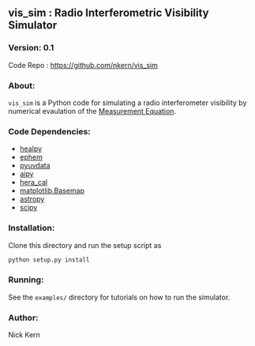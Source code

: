 ## vis_sim : Radio Interferometric Visibility Simulator


### Version: 0.1
Code Repo : https://github.com/nkern/vis_sim


### About:
`vis_sim` is a Python code for simulating a radio interferometer visibility by numerical evaulation of the [Measurement Equation](https://casper.berkeley.edu/astrobaki/index.php/Measurement_Equation).


### Code Dependencies:
- [healpy](https://github.com/healpy/healpy)
- [ephem](http://rhodesmill.org/pyephem/)
- [pyuvdata](https://github.com/HERA-Team/pyuvdata)
- [aipy](https://github.com/HERA-Team/aipy)
- [hera_cal](https://github.com/HERA-Team/hera_cal)
- [matplotlib.Basemap](https://matplotlib.org/basemap/)
- [astropy](http://www.astropy.org/)
- [scipy](https://www.scipy.org/)


### Installation:
Clone this directory and run the setup script as
```bash
python setup.py install
```

### Running:
See the `examples/` directory for tutorials on how to run the simulator.

### Author:
Nick Kern
